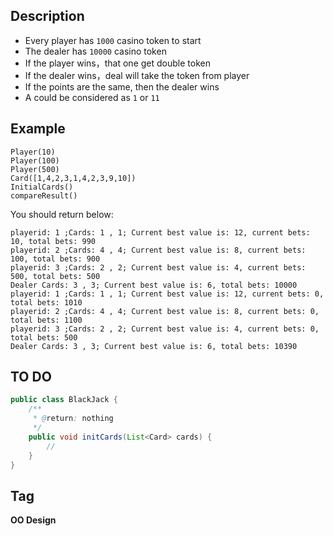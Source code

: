 ## Description
- Every player has `1000` casino token to start
- The dealer has `10000` casino token
- If the player wins，that one get double token
- If the dealer wins，deal will take the token from player
- If the points are the same, then the dealer wins
- A could be considered as `1` or `11`

## Example
```
Player(10)
Player(100)
Player(500)
Card([1,4,2,3,1,4,2,3,9,10])
InitialCards()
compareResult()
```
You should return below:
```
playerid: 1 ;Cards: 1 , 1; Current best value is: 12, current bets: 10, total bets: 990
playerid: 2 ;Cards: 4 , 4; Current best value is: 8, current bets: 100, total bets: 900
playerid: 3 ;Cards: 2 , 2; Current best value is: 4, current bets: 500, total bets: 500
Dealer Cards: 3 , 3; Current best value is: 6, total bets: 10000
playerid: 1 ;Cards: 1 , 1; Current best value is: 12, current bets: 0, total bets: 1010
playerid: 2 ;Cards: 4 , 4; Current best value is: 8, current bets: 0, total bets: 1100
playerid: 3 ;Cards: 2 , 2; Current best value is: 4, current bets: 0, total bets: 500
Dealer Cards: 3 , 3; Current best value is: 6, total bets: 10390
```

## TO DO
```java
public class BlackJack {
    /**
     * @return: nothing
     */
    public void initCards(List<Card> cards) {
        // 
    }
}
```

## Tag
**OO Design**
